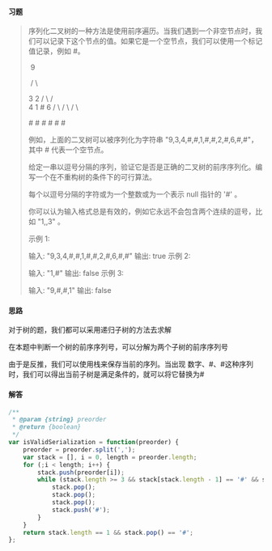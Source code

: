 #### 习题



>序列化二叉树的一种方法是使用前序遍历。当我们遇到一个非空节点时，我们可以记录下这个节点的值。如果它是一个空节点，我们可以使用一个标记值记录，例如 #。
>
>​		9
>
>​	/	\
>
>   3     2
>  / \   / \
> 4   1  #  6
>/ \  / \     / \
>
>\# \# \# \# \# \#  
>
>例如，上面的二叉树可以被序列化为字符串 "9,3,4,#,#,1,#,#,2,#,6,#,#"，其中 # 代表一个空节点。
>
>给定一串以逗号分隔的序列，验证它是否是正确的二叉树的前序序列化。编写一个在不重构树的条件下的可行算法。
>
>每个以逗号分隔的字符或为一个整数或为一个表示 null 指针的 '#' 。
>
>你可以认为输入格式总是有效的，例如它永远不会包含两个连续的逗号，比如 "1,,3" 。
>
>示例 1:
>
>输入: "9,3,4,#,#,1,#,#,2,#,6,#,#"
>输出: true
>示例 2:
>
>输入: "1,#"
>输出: false
>示例 3:
>
>输入: "9,#,#,1"
>输出: false





#### 思路

对于树的题，我们都可以采用递归子树的方法去求解

在本题中判断一个树的前序序列号，可以分解为两个子树的前序序列号

由于是反推，我们可以使用栈来保存当前的序列。当出现 数字、#、#这种序列时，我们可以得出当前子树是满足条件的，就可以将它替换为#



#### 解答

```javascript
/**
 * @param {string} preorder
 * @return {boolean}
 */
var isValidSerialization = function(preorder) {
    preorder = preorder.split(',');
    var stack = [], i = 0, length = preorder.length;
    for (;i < length; i++) {
        stack.push(preorder[i]);
        while (stack.length >= 3 && stack[stack.length - 1] == '#' && stack[stack.length - 2] == '#' && stack[stack.length - 3] != '#') {
            stack.pop();
            stack.pop();
            stack.pop();
            stack.push('#');
        }
    }
    return stack.length == 1 && stack.pop() == '#';
};
```



